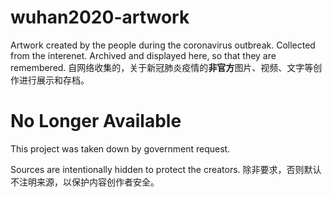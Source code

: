 # wuhan2020-artwork

Artwork created by the people during the coronavirus outbreak. Collected from the interenet. Archived and displayed here, so that they are remembered.
自网络收集的，关于新冠肺炎疫情的**非官方**图片、视频、文字等创作进行展示和存档。

# No Longer Available
This project was taken down by government request.

Sources are intentionally hidden to protect the creators. 除非要求，否则默认不注明来源，以保护内容创作者安全。
